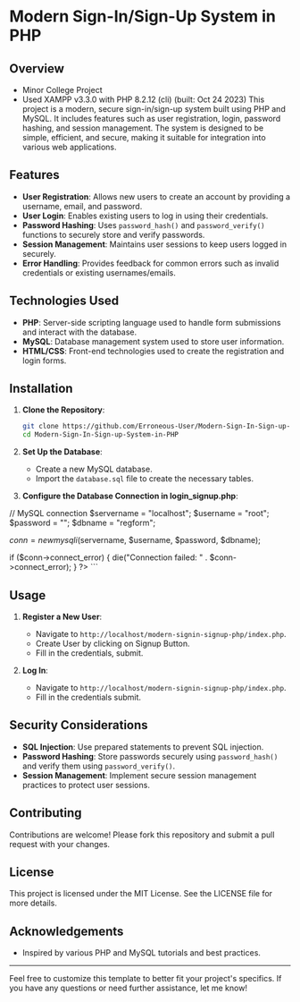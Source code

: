 # Modern Sign-In/Sign-Up System in PHP

## Overview
- Minor College Project
- Used XAMPP v3.3.0 with PHP 8.2.12 (cli) (built: Oct 24 2023)
 This project is a modern, secure sign-in/sign-up system built using PHP and MySQL. It includes features such as user registration, login, password hashing, and session management. The system is designed to be simple, efficient, and secure, making it suitable for integration into various web applications.

## Features
- **User Registration**: Allows new users to create an account by providing a username, email, and password.
- **User Login**: Enables existing users to log in using their credentials.
- **Password Hashing**: Uses `password_hash()` and `password_verify()` functions to securely store and verify passwords.
- **Session Management**: Maintains user sessions to keep users logged in securely.
- **Error Handling**: Provides feedback for common errors such as invalid credentials or existing usernames/emails.

## Technologies Used
- **PHP**: Server-side scripting language used to handle form submissions and interact with the database.
- **MySQL**: Database management system used to store user information.
- **HTML/CSS**: Front-end technologies used to create the registration and login forms.

## Installation
1. **Clone the Repository**:
    ```bash
    git clone https://github.com/Erroneous-User/Modern-Sign-In-Sign-up-System-in-PHP.git
    cd Modern-Sign-In-Sign-up-System-in-PHP
    ```

2. **Set Up the Database**:
    - Create a new MySQL database.
    - Import the `database.sql` file to create the necessary tables.

3. **Configure the Database Connection in login_signup.php**:
    <?php
// MySQL connection
$servername = "localhost";
$username = "root";
$password = "";
$dbname = "regform";

$conn = new mysqli($servername, $username, $password, $dbname);
    
if ($conn->connect_error) {
    die("Connection failed: " . $conn->connect_error);
}
    ?>
    ```

## Usage
1. **Register a New User**:
    - Navigate to `http://localhost/modern-signin-signup-php/index.php`.
    - Create User by clicking on Signup Button.
    - Fill in the credentials, submit.

2. **Log In**:
    - Navigate to `http://localhost/modern-signin-signup-php/index.php`.
    - Fill in the credentials submit.

## Security Considerations
- **SQL Injection**: Use prepared statements to prevent SQL injection.
- **Password Hashing**: Store passwords securely using `password_hash()` and verify them using `password_verify()`.
- **Session Management**: Implement secure session management practices to protect user sessions.

## Contributing
Contributions are welcome! Please fork this repository and submit a pull request with your changes.

## License
This project is licensed under the MIT License. See the LICENSE file for more details.

## Acknowledgements
- Inspired by various PHP and MySQL tutorials and best practices.

---

Feel free to customize this template to better fit your project's specifics. If you have any questions or need further assistance, let me know!